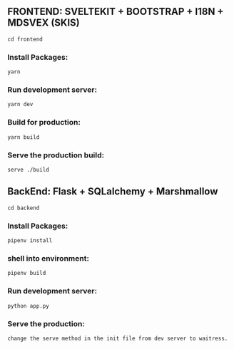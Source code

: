 FRONTEND: SVELTEKIT + BOOTSTRAP + I18N + MDSVEX (SKIS)
------------------------------------------------------
`
cd frontend
`
### Install Packages:
`
yarn
`
### Run development server:
`
yarn dev
`
### Build for production:
`
yarn build
`
### Serve the production build:
`
serve ./build
`

BackEnd: Flask + SQLalchemy + Marshmallow
------------------------------------------------------
`
cd backend
`
### Install Packages:
`
pipenv install
`
### shell into environment:
`
pipenv build
`
### Run development server:
`
python app.py
`
### Serve the production:
`
change the serve method in the init file
from dev server to waitress.
`
